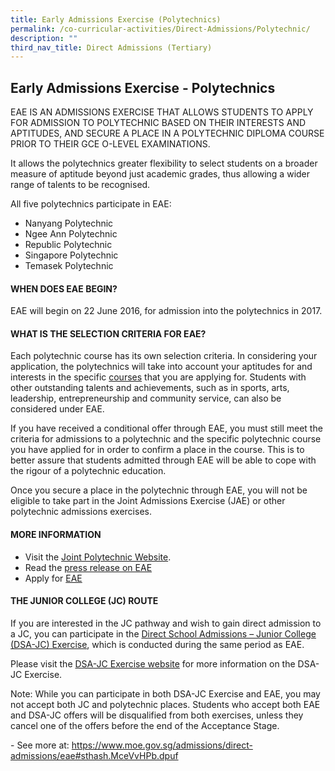 ```yaml
---
title: Early Admissions Exercise (Polytechnics)
permalink: /co-curricular-activities/Direct-Admissions/Polytechnic/
description: ""
third_nav_title: Direct Admissions (Tertiary)
---
```

## Early Admissions Exercise - Polytechnics

EAE IS AN ADMISSIONS EXERCISE THAT ALLOWS STUDENTS TO APPLY FOR ADMISSION TO POLYTECHNIC BASED ON THEIR INTERESTS AND APTITUDES, AND SECURE A PLACE IN A POLYTECHNIC DIPLOMA COURSE PRIOR TO THEIR GCE O-LEVEL EXAMINATIONS.

It allows the polytechnics greater flexibility to select students on a broader measure of aptitude beyond just academic grades, thus allowing a wider range of talents to be recognised.

All five polytechnics participate in EAE:

*   Nanyang Polytechnic
*   Ngee Ann Polytechnic
*   Republic Polytechnic
*   Singapore Polytechnic
*   Temasek Polytechnic

#### WHEN DOES EAE BEGIN?

EAE will begin on 22 June 2016, for admission into the polytechnics in 2017.

#### WHAT IS THE SELECTION CRITERIA FOR EAE?

Each polytechnic course has its own selection criteria. In considering your application, the polytechnics will take into account your aptitudes for and interests in the specific [courses](http://www.polytechnic.edu.sg/introduction/available-courses) that you are applying for. Students with other outstanding talents and achievements, such as in sports, arts, leadership, entrepreneurship and community service, can also be considered under EAE.

If you have received a conditional offer through EAE, you must still meet the criteria for admissions to a polytechnic and the specific polytechnic course you have applied for in order to confirm a place in the course. This is to better assure that students admitted through EAE will be able to cope with the rigour of a polytechnic education.

Once you secure a place in the polytechnic through EAE, you will not be eligible to take part in the Joint Admissions Exercise (JAE) or other polytechnic admissions exercises.

#### MORE INFORMATION

*   Visit the [Joint Polytechnic Website](http://www.polytechnic.edu.sg/).
*   Read the [press release on EAE](https://www.moe.gov.sg/news/press-releases/expansion-of-aptitude-based-admissions-for-students-pursuing-higher-education)
*   Apply for [EAE](https://eae.polytechnic.edu.sg/)

#### THE JUNIOR COLLEGE (JC) ROUTE

If you are interested in the JC pathway and wish to gain direct admission to a JC, you can participate in the [Direct School Admissions – Junior College (DSA-JC) Exercise](https://www.moe.gov.sg/admissions/direct-admissions/dsa-jc), which is conducted during the same period as EAE.

Please visit the [DSA-JC Exercise website](https://www.moe.gov.sg/admissions/direct-admissions/dsa-jc) for more information on the DSA-JC Exercise.

Note: While you can participate in both DSA-JC Exercise and EAE, you may not accept both JC and polytechnic places. Students who accept both EAE and DSA-JC offers will be disqualified from both exercises, unless they cancel one of the offers before the end of the Acceptance Stage.

\- See more at: https://www.moe.gov.sg/admissions/direct-admissions/eae#sthash.MceVvHPb.dpuf